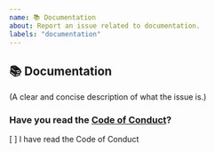 ```yaml
---
name: 📚 Documentation
about: Report an issue related to documentation.
labels: "documentation"
---
```


## 📚 Documentation

(A clear and concise description of what the issue is.)

### Have you read the [Code of Conduct](https://github.com/SoftCreatR/html5-dom-document-php/blob/main/CODE_OF_CONDUCT.md)?

[ ] I have read the Code of Conduct
